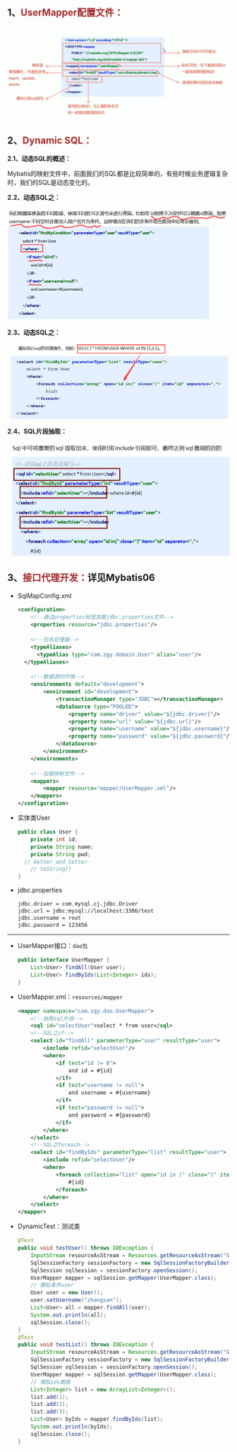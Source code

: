 ## 1、<span style="color:brown">UserMapper配置文件：</span>

<img src="https://raw.githubusercontent.com/root-bine/image/main/Typora-image/Mybatis%E7%9A%84%E6%98%A0%E5%B0%84%E6%96%87%E4%BB%B6.png" alt="image-20220924232538887" style="zoom:80%;" />



## 2、<span style="color:brown">Dynamic SQL：</span>

**2.1、动态SQL的概述：**

​		Mybatis的映射文件中，前面我们的SQL都是比较简单的，有些时候业务逻辑复杂时，我们的SQL是动态变化的。

**2.2、动态SQL之<if>：**

<img src="https://raw.githubusercontent.com/root-bine/image/main/Typora-image/%E5%8A%A8%E6%80%81SQL%E4%B9%8Bif.png" alt="image-20220926235243136" style="zoom:80%;" />

**2.3、动态SQL之<foreach>：**

<img src="https://raw.githubusercontent.com/root-bine/image/main/Typora-image/%E5%8A%A8%E6%80%81SQL%E4%B9%8Bforeach.png" alt="image-20220927001013817" style="zoom:80%;" />

**2.4、SQL片段抽取：**

<img src="https://raw.githubusercontent.com/root-bine/image/main/Typora-image/SQL%E7%9A%84%E7%89%87%E6%AE%B5%E6%8A%BD%E5%8F%96.png" alt="image-20220927003632745" style="zoom:80%;" />

## 3、<span style="color:brown">接口代理开发：</span>详见Mybatis06

#### <!--SqlMapConfig.xml、实体类User、pom.xml、jdbc.properties，这些文件内容不变-->

- SqlMapConfig.xml

  ```xml
  <configuration>
      <!--通过properties标签加载jdbc.properties文件-->
      <properties resource="jdbc.properties"/>
      
      <!--别名处理器-->
      <typeAliases>
      	<typeAlias type="com.zgy.domain.User" alias="user"/>
  	</typeAliases>
      
      <!--数据源的环境-->
      <environments default="development">
          <environment id="development">
              <transactionManager type="JDBC"></transactionManager>
              <dataSource type="POOLED">
                  <property name="driver" value="${jdbc.driver}"/>
                  <property name="url" value="${jdbc.url}"/>
                  <property name="username" value="${jdbc.username}"/>
                  <property name="password" value="${jdbc.password}"/>
              </dataSource>
          </environment>
      </environments>
      
      <!--加载映射文件-->
      <mappers>
          <mapper resource="mapper/UserMapper.xml"/>
      </mappers>
  </configuration>
  ```

- 实体类User

  ```java
  public class User {
      private int id;
      private String name;
      private String pwd;
  	// Getter and Setter
      // toString()
  }
  ```

- jdbc.properties

  ```properties
  jdbc.driver = com.mysql.cj.jdbc.Driver
  jdbc.url = jdbc:mysql://localhost:3306/test
  jdbc.username = root
  jdbc.password = 123456
  ```

---

- UserMapper接口：`dao包`

  ```java
  public interface UserMapper {
      List<User> findAll(User user);
      List<User> findByIds(List<Integer> ids);
  }
  ```

- UserMapper.xml：`resources/mapper`

  ```xml
  <mapper namespace="com.zgy.dao.UserMapper">
      <!--抽取sql片段-->
      <sql id="selectUser">select * from user</sql>
      <!--SQL之if-->
      <select id="findAll" parameterType="user" resultType="user">
          <include refid="selectUser"/>
          <where>
              <if test="id != 0">
                  and id = #{id}
              </if>
              <if test="username != null">
                  and username = #{username}
              </if>
              <if test="password != null">
                  and password = #{password}
              </if>
          </where>
      </select>
      <!--SQL之foreach-->
      <select id="findByIds" parameterType="list" resultType="user">
          <include refid="selectUser"/>
          <where>
              <foreach collection="list" open="id in (" close=")" item="id" separator=",">
                  #{id}
              </foreach>
          </where>
      </select>
  </mapper>
  ```

- DynamicTest：测试类

  ```java
  @Test
  public void testUser() throws IOException {
      InputStream resourceAsStream = Resources.getResourceAsStream("SqlMapConfig.xml");
      SqlSessionFactory sessionFactory = new SqlSessionFactoryBuilder().build(resourceAsStream);
      SqlSession sqlSession = sessionFactory.openSession();
      UserMapper mapper = sqlSession.getMapper(UserMapper.class);
      // 模拟条件user
      User user = new User();
      user.setUsername("zhangsan");
      List<User> all = mapper.findAll(user);
      System.out.println(all);
      sqlSession.close();
  }
  @Test
  public void testList() throws IOException {
      InputStream resourceAsStream = Resources.getResourceAsStream("SqlMapConfig.xml");
      SqlSessionFactory sessionFactory = new SqlSessionFactoryBuilder().build(resourceAsStream);
      SqlSession sqlSession = sessionFactory.openSession();
      UserMapper mapper = sqlSession.getMapper(UserMapper.class);
      // 模拟ids数据
      List<Integer> list = new ArrayList<Integer>();
      list.add(1);
      list.add(2);
      list.add(3);
      List<User> byIds = mapper.findByIds(list);
      System.out.println(byIds);
      sqlSession.close();
  }
  ```
